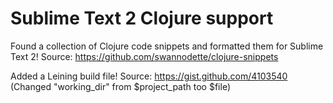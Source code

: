 Sublime Text 2 Clojure support
==============================

Found a collection of Clojure code snippets and formatted them for Sublime Text 2!
Source: https://github.com/swannodette/clojure-snippets

Added a Leining build file!
Source: https://gist.github.com/4103540
(Changed "working_dir" from $project_path too $file)
